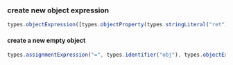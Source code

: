 ### create new object expression

```js
types.objectExpression([types.objectProperty(types.stringLiteral("ret"), path.node.argument), types.objectProperty(types.stringLiteral("obj"), types.identifier("obj"))])
```

#### create a new empty object
```js
types.assignmentExpression("=", types.identifier("obj"), types.objectExpression([]))
```
